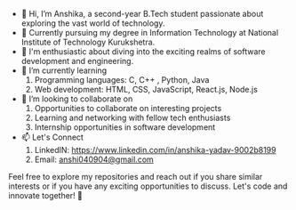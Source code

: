- 👋 Hi, I’m Anshika, a second-year B.Tech student passionate about exploring the vast world of technology.
- 🚀 Currently pursuing my degree in Information Technology at National Institute of Technology Kurukshetra.
- 👀 I'm enthusiastic about diving into the exciting realms of software development and engineering.
- 🌱 I’m currently learning
  1. Programming languages: C, C++ , Python, Java
  2. Web development: HTML, CSS, JavaScript, React.js, Node.js
- 💞️ I’m looking to collaborate on
  1. Opportunities to collaborate on interesting projects
  2. Learning and networking with fellow tech enthusiasts
  3. Internship opportunities in software development
- 📫 Let's Connect
  1. LinkedIN: https://www.linkedin.com/in/anshika-yadav-9002b8199
  2. Email: anshi040904@gmail.com
  
Feel free to explore my repositories and reach out if you share similar interests or if you have any exciting opportunities to discuss. Let's code and innovate together! 🚀
